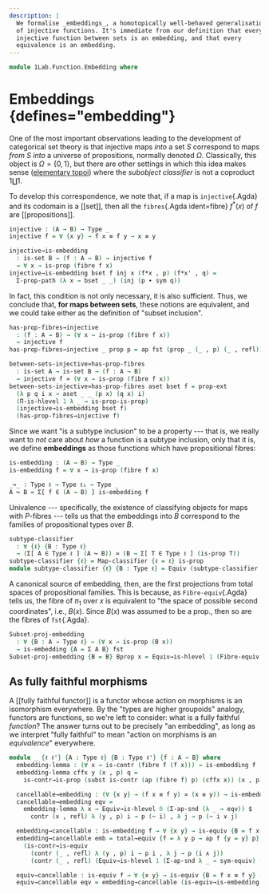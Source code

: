```yaml
---
description: |
  We formalise _embeddings_, a homotopically well-behaved generalisation
  of injective functions. It's immediate from our definition that every
  injective function between sets is an embedding, and that every
  equivalence is an embedding.
---
```

<!--
```agda
open import 1Lab.Equiv.Fibrewise
open import 1Lab.HLevel.Universe
open import 1Lab.HLevel.Closure
open import 1Lab.Type.Sigma
open import 1Lab.Univalence
open import 1Lab.HLevel
open import 1Lab.Equiv
open import 1Lab.Path
open import 1Lab.Type
```
-->

```agda
module 1Lab.Function.Embedding where
```

<!--
```
private variable
  ℓ ℓ₁ : Level
  A B : Type ℓ
  w x : A
```
-->

# Embeddings {defines="embedding"}

One of the most important observations leading to the development of
categorical set theory is that injective maps _into_ a set $S$
correspond to maps _from_ $S$ _into_ a universe of propositions,
normally denoted $\Omega$. Classically, this object is $\Omega = \{ 0 ,
1 \}$, but there are other settings in which this idea makes sense
([elementary topoi]) where the _subobject classifier_ is not a coproduct
$1 \coprod 1$.

[elementary topoi]: https://ncatlab.org/nlab/show/elementary+topos

To develop this correspondence, we note that, if a map is
`injective`{.Agda} and its codomain is a [[set]], then all the
`fibres`{.Agda ident=fibre} $f^*(x)$ of $f$ are [[propositions]].

```agda
injective : (A → B) → Type _
injective f = ∀ {x y} → f x ≡ f y → x ≡ y

injective→is-embedding
  : is-set B → (f : A → B) → injective f
  → ∀ x → is-prop (fibre f x)
injective→is-embedding bset f inj x (f*x , p) (f*x' , q) =
  Σ-prop-path (λ x → bset _ _) (inj (p ∙ sym q))
```

In fact, this condition is not only necessary, it is also sufficient.
Thus, we conclude that, **for maps between sets**, these notions are
equivalent, and we could take either as the definition of "subset
inclusion".

```agda
has-prop-fibres→injective
  : (f : A → B) → (∀ x → is-prop (fibre f x))
  → injective f
has-prop-fibres→injective _ prop p = ap fst (prop _ (_ , p) (_ , refl))

between-sets-injective≃has-prop-fibres
  : is-set A → is-set B → (f : A → B)
  → injective f ≃ (∀ x → is-prop (fibre f x))
between-sets-injective≃has-prop-fibres aset bset f = prop-ext
  (λ p q i x → aset _ _ (p x) (q x) i)
  (Π-is-hlevel 1 λ _ → is-prop-is-prop)
  (injective→is-embedding bset f)
  (has-prop-fibres→injective f)
```

Since we want "is a subtype inclusion" to be a property --- that is, we
really want to _not_ care about _how_ a function is a subtype inclusion,
only that it is, we define **embeddings** as those functions which have
propositional fibres:

```agda
is-embedding : (A → B) → Type _
is-embedding f = ∀ x → is-prop (fibre f x)

_↪_ : Type ℓ → Type ℓ₁ → Type _
A ↪ B = Σ[ f ∈ (A → B) ] is-embedding f
```

Univalence --- specifically, the existence of classifying objects for
maps with $P$-fibres --- tells us that the embeddings into $B$
correspond to the families of propositional types over $B$.

```agda
subtype-classifier
  : ∀ {ℓ} {B : Type ℓ}
  → (Σ[ A ∈ Type ℓ ] (A ↪ B)) ≃ (B → Σ[ T ∈ Type ℓ ] (is-prop T))
subtype-classifier {ℓ} = Map-classifier {ℓ = ℓ} is-prop
module subtype-classifier {ℓ} {B : Type ℓ} = Equiv (subtype-classifier {B = B})
```

A canonical source of embedding, then, are the first projections from
total spaces of propositional families. This is because, as
`Fibre-equiv`{.Agda} tells us, the fibre of $\pi_1$ over $x$ is
equivalent to "the space of possible second coordinates", i.e., $B(x)$.
Since $B(x)$ was assumed to be a prop., then so are the fibres of
`fst`{.Agda}.

```agda
Subset-proj-embedding
  : ∀ {B : A → Type ℓ} → (∀ x → is-prop (B x))
  → is-embedding {A = Σ A B} fst
Subset-proj-embedding {B = B} Bprop x = Equiv→is-hlevel 1 (Fibre-equiv B x) (Bprop _)
```

<!--
```agda
∙-is-embedding
  : ∀ {ℓ ℓ' ℓ''} {A : Type ℓ} {B : Type ℓ'} {C : Type ℓ''}
  → {f : A → B} {g : B → C}
  → is-embedding f → is-embedding g → is-embedding (g ∘ f)
∙-is-embedding {A = A} {B = B} {f = f} {g = g} f-emb g-emb c =
  Equiv→is-hlevel 1
    (fibre-∘-≃ c)
    (Σ-is-hlevel 1 (g-emb c) (λ g-fib → f-emb (g-fib .fst)))

_∙emb_
  : ∀ {ℓ ℓ' ℓ''} {A : Type ℓ} {B : Type ℓ'} {C : Type ℓ''}
  → A ↪ B → B ↪ C → A ↪ C
(f ∙emb g) .fst = g .fst ∘ f .fst
(f ∙emb g) .snd = ∙-is-embedding (f .snd) (g .snd)

infixr 30 _∙emb_

embedding→monic
  : ∀ {ℓ ℓ' ℓ''} {A : Type ℓ} {B : Type ℓ'} {f : A → B}
  → is-embedding f
  → ∀ {C : Type ℓ''} (g h : C → A) → f ∘ g ≡ f ∘ h → g ≡ h
embedding→monic {f = f} emb g h p =
  funext λ x → ap fst (emb _ (g x , refl) (h x , happly (sym p) x))

is-equiv→is-embedding
  : ∀ {ℓ ℓ'} {A : Type ℓ} {B : Type ℓ'} {f : A → B}
  → is-equiv f
  → is-embedding f
is-equiv→is-embedding eqv x = is-contr→is-prop (eqv .is-eqv x)

Equiv→Embedding
  : ∀ {ℓ ℓ'} {A : Type ℓ} {B : Type ℓ'}
  → A ≃ B
  → A ↪ B
Equiv→Embedding e .fst = e .fst
Equiv→Embedding e .snd = is-equiv→is-embedding (e .snd)

Iso→Embedding
  : ∀ {ℓ ℓ'} {A : Type ℓ} {B : Type ℓ'}
  → Iso A B
  → A ↪ B
Iso→Embedding f = Equiv→Embedding (Iso→Equiv f)

monic→is-embedding
  : ∀ {ℓ ℓ' ℓ''} {A : Type ℓ} {B : Type ℓ'} {f : A → B}
  → is-set B
  → (∀ {C : Set ℓ''} (g h : ∣ C ∣ → A) → f ∘ g ≡ f ∘ h → g ≡ h)
  → is-embedding f
monic→is-embedding {f = f} bset monic =
  injective→is-embedding bset _ λ {x} {y} p →
    happly (monic {C = el (Lift _ ⊤) (λ _ _ _ _ i j → lift tt)} (λ _ → x) (λ _ → y) (funext (λ _ → p))) _

injective→monic
  : ∀ {ℓ ℓ' ℓ''} {A : Type ℓ} {B : Type ℓ'} {f : A → B}
  → is-set B
  → injective f
  → (∀ {C : Set ℓ''} (g h : ∣ C ∣ → A) → f ∘ g ≡ f ∘ h → g ≡ h)
injective→monic B-set inj =
  embedding→monic (injective→is-embedding B-set _ inj)

right-inverse→injective
  : ∀ {ℓ ℓ'} {A : Type ℓ} {B : Type ℓ'}
  → {f : A → B} (g : B → A)
  → is-right-inverse f g → injective f
right-inverse→injective g rinv {x} {y} p = sym (rinv x) ∙ ap g p ∙ rinv y
```
-->

## As fully faithful morphisms

A [[fully faithful functor]] is a functor whose action on morphisms is
an isomorphism everywhere. By the "types are higher groupoids" analogy,
functors are functions, so we're left to consider: what is a fully
faithful _function_? The answer turns out to be precisely "an
embedding", as long as we interpret "fully faithful" to mean "action on
morphisms is an _equivalence_" everywhere.

```agda
module _ {ℓ ℓ'} {A : Type ℓ} {B : Type ℓ'} {f : A → B} where
  embedding-lemma : (∀ x → is-contr (fibre f (f x))) → is-embedding f
  embedding-lemma cffx y (x , p) q =
    is-contr→is-prop (subst is-contr (ap (fibre f) p) (cffx x)) (x , p) q

  cancellable→embedding : (∀ {x y} → (f x ≡ f y) ≃ (x ≡ y)) → is-embedding f
  cancellable→embedding eqv =
    embedding-lemma λ x → Equiv→is-hlevel 0 (Σ-ap-snd (λ _ → eqv)) $
      contr (x , refl) λ (y , p) i → p (~ i) , λ j → p (~ i ∨ j)

  embedding→cancellable : is-embedding f → ∀ {x y} → is-equiv {B = f x ≡ f y} (ap f)
  embedding→cancellable emb = total→equiv {f = λ y p → ap f {y = y} p}
    (is-contr→is-equiv
      (contr (_ , refl) λ (y , p) i → p i , λ j → p (i ∧ j))
      (contr (_ , refl) (Equiv→is-hlevel 1 (Σ-ap-snd λ _ → sym-equiv) (emb _) _)))

  equiv→cancellable : is-equiv f → ∀ {x y} → is-equiv {B = f x ≡ f y} (ap f)
  equiv→cancellable eqv = embedding→cancellable (is-equiv→is-embedding eqv)
```

<!--
```agda
  abstract
    embedding→is-hlevel
      : ∀ n → is-embedding f
      → is-hlevel B (suc n)
      → is-hlevel A (suc n)
    embedding→is-hlevel n emb a-hl = Equiv→is-hlevel (suc n) (Total-equiv f) $
      Σ-is-hlevel (suc n) a-hl λ x → is-prop→is-hlevel-suc (emb x)
```
-->
